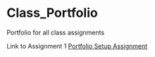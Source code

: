 # Class_Portfolio
Portfolio for all class assignments


Link to Assignment 1 [Portfolio Setup Assignment](https://github.com/ftrejo2013/Class_Portfolio/blob/4c7672545129121857ca44378f02fd7d581f305a/ftrejo_CS4375.004_portfolioassignment.pdf)
